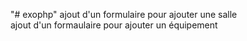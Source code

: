 "# exophp" 
ajout d'un formulaire pour ajouter une salle</br>
ajout d'un formaulaire pour ajouter un équipement
